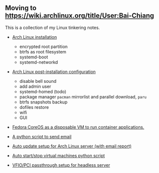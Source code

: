  ## Moving to https://wiki.archlinux.org/title/User:Bai-Chiang
 
 This is a collection of my Linux tinkering notes.

- [Arch Linux installation](https://github.com/Bai-Chiang/Linux_tinkering_notes/blob/main/Arch_Linux_installation.md)
  - encrypted root partition
  - btrfs as root filesystem
  - systemd-boot
  - systemd-networkd

- [Arch Linux post-installation configuration](https://github.com/Bai-Chiang/Linux_tinkering_notes/blob/main/Arch_Linux_post-installation_configuration.md)
  - disable bell sound
  - add admin user
  - systemd-homed (todo)
  - package manager `pacman` mirrorlist and parallel download, `paru`
  - btrfs snapshots backup
  - dofiles restore
  - wifi
  - GUI

- [Fedora CoreOS as a disposable VM to run container applications.](https://github.com/Bai-Chiang/Linux_tinkering_notes/blob/main/Fedora_CoreOS.md)
- [A python script to send email](https://github.com/Bai-Chiang/Linux_tinkering_notes/tree/main/python_send_email)
- [Auto update setup for Arch Linux server (with email report)](https://github.com/Bai-Chiang/Linux_tinkering_notes/tree/main/Arch_Linux_auto_update_script)
- [Auto start/stop virtual machines python script](https://github.com/Bai-Chiang/Linux_tinkering_notes/tree/main/libvirt_python_script)
- [VFIO/PCI passthrough setup for headless server](https://github.com/Bai-Chiang/Linux_tinkering_notes/blob/f5c3fbdf7ea5d2ced48ce3c162f8369803b840ff/PCI_passthrough_headless_host.md)
